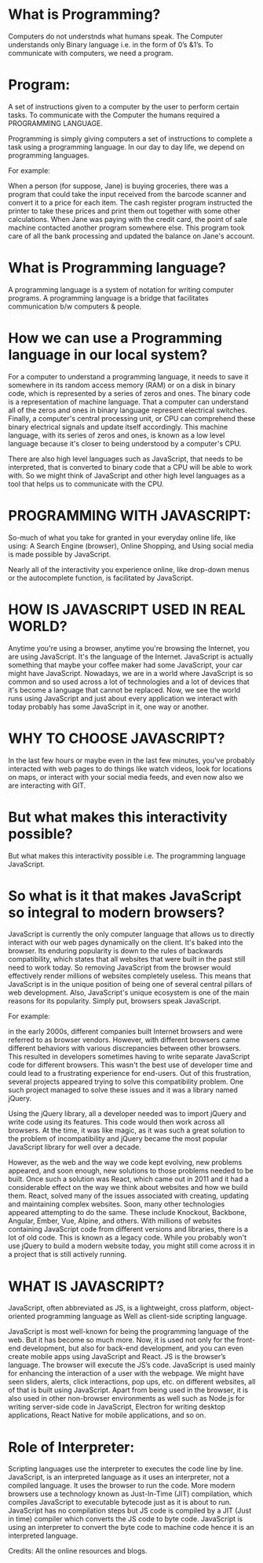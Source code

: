 # What is Programming?

Computers do not understnds what humans speak.
The Computer understands only Binary language i.e. in the form of 0’s &1’s.
To communicate with computers, we need a program. 


# Program:

A set of instructions given to a computer by the user to perform certain tasks.
To communicate with the Computer the humans required a PROGRAMMING LANGUAGE.

Programming is simply giving computers a set of instructions to complete a task using a programming language. In our day to day life, we depend on programming languages. 


For example:

When a person (for suppose, Jane) is buying groceries, there was a program that could take the input received from the barcode scanner and convert it to a price for each item. The cash register program instructed the printer to take these prices and print them out together with some other calculations. When Jane was paying with the credit card, the point of sale machine contacted another program somewhere else. This program took care of all the bank processing and updated the balance on Jane's account. 



# What is Programming language?

A programming language is a system of notation for writing computer programs.
A programming language is a bridge that facilitates communication b/w computers & people.



# How we can use a Programming language in our local system?

For a computer to understand a programming language, it needs to save it somewhere in its random access memory (RAM) or on a disk in binary code, which is represented by a series of zeros and ones. The binary code is a representation of machine language. That a computer can understand all of the zeros and ones in binary language represent electrical switches. Finally, a computer's central processing unit, or CPU can comprehend these binary electrical signals and update itself accordingly. This machine language, with its series of zeros and ones, is known as a low level language because it's closer to being understood by a computer's CPU.

There are also high level languages such as JavaScript, that needs to be interpreted, that is converted to binary code that a CPU will be able to work with. So we might think of JavaScript and other high level languages as a tool that helps us to communicate with the CPU. 



# PROGRAMMING WITH JAVASCRIPT:

So-much of what you take for granted in your everyday online life, like using:
A Search Engine (browser),
Online Shopping, and
Using social media is made possible by JavaScript. 


Nearly all of the interactivity you experience online, like drop-down menus or the autocomplete function, is facilitated by JavaScript. 




# HOW IS JAVASCRIPT USED IN REAL WORLD?

Anytime you're using a browser, anytime you're browsing the Internet, you are using JavaScript. It's the language of the Internet.
JavaScript is actually something that maybe your coffee maker had some JavaScript, your car might have JavaScript.
Nowadays, we are in a world where JavaScript is so common and so used across a lot of technologies and a lot of devices that it's become a language that cannot be replaced.
Now, we see the world runs using JavaScript and just about every application we interact with today probably has some JavaScript in it, one way or another. 


# WHY TO CHOOSE JAVASCRIPT?

In the last few hours or maybe even in the last few minutes, you've probably interacted with web pages to do things like watch videos, look for locations on maps, or interact with your social media feeds, and even now also we are interacting with GIT.

# But what makes this interactivity possible? 
But what makes this interactivity possible i.e. The programming language JavaScript. 


# So what is it that makes JavaScript so integral to modern browsers? 

JavaScript is currently the only computer language that allows us to directly interact with our web pages dynamically on the client. It's baked into the browser. 
Its enduring popularity is down to the rules of backwards compatibility, which states that all websites that were built in the past still need to work today. 
So removing JavaScript from the browser would effectively render millions of websites completely useless. This means that JavaScript is in the unique position of being one of several central pillars of web development. 
Also, JavaScript's unique ecosystem is one of the main reasons for its popularity. Simply put, browsers speak JavaScript.



For example: 

in the early 2000s, different companies built Internet browsers and were referred to as browser vendors. However, with different browsers came different behaviors with various discrepancies between other browsers. This resulted in developers sometimes having to write separate JavaScript code for different browsers. This wasn't the best use of developer time and could lead to a frustrating experience for end-users. Out of this frustration, several projects appeared trying to solve this compatibility problem. One such project managed to solve these issues and it was a library named jQuery. 

Using the jQuery library, all a developer needed was to import jQuery and write code using its features. This code would then work across all browsers. At the time, it was like magic, as it was such a great solution to the problem of incompatibility and jQuery became the most popular JavaScript library for well over a decade. 

However, as the web and the way we code kept evolving, new problems appeared, and soon enough, new solutions to those problems needed to be built. Once such a solution was React, which came out in 2011 and it had a considerable effect on the way we think about websites and how we build them. React, solved many of the issues associated with creating, updating and maintaining complex websites. Soon, many other technologies appeared attempting to do the same. These include Knockout, Backbone, Angular, Ember, Vue, Alpine, and others. With millions of websites containing JavaScript code from different versions and libraries, there is a lot of old code. This is known as a legacy code. While you probably won't use jQuery to build a modern website today, you might still come across it in a project that is still actively running. 


# WHAT IS JAVASCRIPT?

JavaScript, often abbreviated as JS, is a lightweight, cross platform, object-oriented programming language as Well as client-side scripting language.



JavaScript is most well-known for being the programming language of the web. But it has become so much more. Now, it is used not only for the front-end development, but also for back-end development, and you can even create mobile apps using JavaScript and React. JS is the browser’s language. The browser will execute the JS’s code. JavaScript is used mainly for enhancing the interaction of a user with the webpage. We might have seen sliders, alerts, click interactions, pop ups, etc. on different websites, all of that is built using JavaScript. Apart from being used in the browser, it is also used in other non-browser environments as well such as Node.js for writing server-side code in JavaScript, Electron for writing desktop applications, React Native for mobile applications, and so on.



# Role of Interpreter:

Scripting languages use the interpreter to executes the code line by line. 
JavaScript, is an interpreted language as it uses an interpreter, not a compiled language.
It uses the browser to run the code. 
More modern browsers use a technology known as Just-In-Time (JIT) compilation, which compiles JavaScript to executable bytecode just as it is about to run.
JavaScript has no compilation steps but JS code is compiled by a JIT (Just in time) compiler which converts the JS code to byte code.
JavaScript is using an interpreter to convert the byte code to machine code hence it is an interpreted language.

Credits: All the online resources and blogs. 
